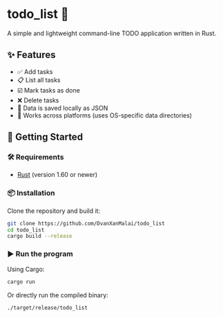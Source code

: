 # todo_list 📝

A simple and lightweight command-line TODO application written in Rust.

## ✨ Features

- ✅ Add tasks
- 📋 List all tasks
- ☑️ Mark tasks as done
- ❌ Delete tasks
- 🧠 Data is saved locally as JSON
- 🧭 Works across platforms (uses OS-specific data directories)

## 🚀 Getting Started

### 🛠 Requirements

- [Rust](https://www.rust-lang.org/tools/install) (version 1.60 or newer)

### 📦 Installation

Clone the repository and build it:

```bash
git clone https://github.com/DvanXanMalai/todo_list
cd todo_list
cargo build --release
```

### ▶️ Run the program

Using Cargo:

```bash
cargo run
```

Or directly run the compiled binary:

```bash
./target/release/todo_list
```
